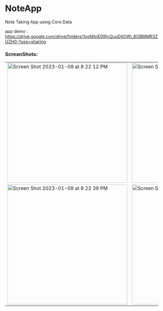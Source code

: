 # NoteApp
Note Taking App using Core Data

app demo : https://drive.google.com/drive/folders/1ooMtnE0WvQuoDjtOWl_8OBMMR3ZUZH0-?usp=sharing

<h3 align="left">ScreanShots:</h3>

|   |  |
| ------------- | ------------- |
| <img width="395" alt="Screen Shot 2023-01-09 at 8 22 12 PM" src="https://user-images.githubusercontent.com/58272414/211389612-febbe695-b2cb-44e0-940e-ae1b7b7364d3.png"> | <img width="395" alt="Screen Shot 2023-01-09 at 8 22 27 PM" src="https://user-images.githubusercontent.com/58272414/211389717-b5c68e94-8094-4f54-bbcc-eabbf24ff1c0.png">  |
| <img width="395" alt="Screen Shot 2023-01-09 at 8 22 39 PM" src="https://user-images.githubusercontent.com/58272414/211390215-fdd2f7bb-a912-417b-bb8b-5dfcdb8ee277.png"> |  <img width="395" alt="Screen Shot 2023-01-09 at 8 22 49 PM" src="https://user-images.githubusercontent.com/58272414/211390346-80cc7473-2892-4c7c-9224-403c6472592a.png"> |

